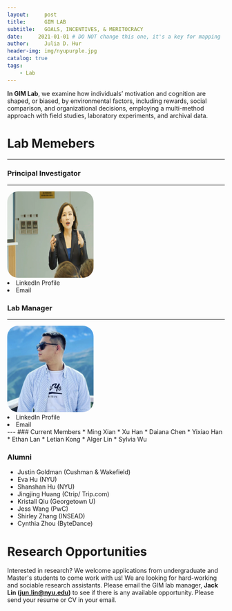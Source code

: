 ```yaml
---
layout:     post
title:      GIM LAB
subtitle:   GOALS, INCENTIVES, & MERITOCRACY
date:     2021-01-01 # DO NOT change this one, it's a key for mapping 
author:     Julia D. Hur
header-img: img/nyupurple.jpg
catalog: true
tags:
    - Lab
---
```

**In GIM Lab**, we examine how individuals’ motivation and cognition are shaped, or biased, by environmental factors, including rewards, social comparison, and organizational decisions, employing a multi-method approach with field studies, laboratory experiments, and archival data.

# Lab Memebers
---
### Principal Investigator
---
<div>
    <a href="url">
    <img src="/img/jhur.jpg" width="200px" height="200px" style="border-radius:25px;float:left-top">
    </a>
    <li href="www.baidu.com"> LinkedIn Profile </li>
    <li href="url"> Email </li>
</div>

### Lab Manager
---
<div>
    <a href="url">
    <img src="/img/test.png" width="200px" height="200px" style="border-radius:25px;float:left-top">
    </a>
    <li href="www.baidu.com"> LinkedIn Profile </li>
    <li href="url"> Email </li>
</div>
---
### Current Members
* Ming Xian
* Xu Han
* Daiana Chen
* Yixiao Han
* Ethan Lan
* Letian Kong
* Alger Lin
* Sylvia Wu

### Alumni
* Justin Goldman (Cushman & Wakefield)
* Eva Hu (NYU)
* Shanshan Hu (NYU)
* Jingjing Huang (Ctrip/ Trip.com)
* Kristall Qiu (Georgetown U)
* Jess Wang (PwC)
* Shirley Zhang (INSEAD)
* Cynthia Zhou (ByteDance)


# Research Opportunities
Interested in research? We welcome applications from undergraduate and Master's students to come work with us! We are looking for hard-working and sociable research assistants. Please email the GIM lab manager, **Jack Lin (jun.lin@nyu.edu)** to see if there is any available opportunity. Please send your resume or CV in your email.

